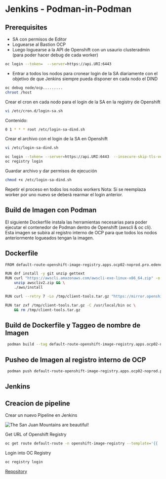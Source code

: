 # Jenkins - Podman-in-Podman

## Prerequisites

* SA con permisos de Editor
* Loguearse al Bastion OCP
* Luego loguearse a la API de Openshift con un usaurio clusteradmin (para poder hacer debug de cada worker)

```bash
oc login --token=  --server=https://api.URI:6443
```

* Entrar a todos los nodos para cronear login de la SA diariamente con el objetivo de que Jenkins siempre 
pueda disponer en cada nodo el DIND

```bash
oc debug node/ocp.........
chroot /host
```

Crear el cron en cada nodo para el login de la SA en la registry de Openshift

```bash
vi /etc/cron.d/login-sa.sh 
```
Contenido:
```bash
0 1 * * * root /etc/login-sa-dind.sh
```
Crear el archivo con el login de la SA en Openshift

```bash
vi /etc/login-sa-dind.sh

oc login --token= --server=https://api.URI:6443  --insecure-skip-tls-verify
oc registry login
```

Guardar archivo y dar permisos de ejecución

```bash
chmod +x /etc/login-sa-dind.sh
```

Repetir el proceso en todos los nodos workers
Nota: Si se reemplaza worker por uno nuevo se deberá rearmar el login anterior.


## Build de Imagen con Podman

El siguiente Dockerfile instala las herramientas necesarias para poder ejecutar
el contenedor de Podman dentro de Openshift (awscli & oc cli).
Esta imagen se subira al registro interno de OCP para que todos los nodos anteriormente logueados tengan la
imagen.

## Dockerfile

```bash
FROM default-route-openshift-image-registry.apps.ocp02-noprod.pro.edenor/jenkins-dind/podman:9.2-5

RUN dnf install -y git unzip gettext
RUN curl "https://awscli.amazonaws.com/awscli-exe-linux-x86_64.zip" -o "awscliv2.zip" && \
    unzip awscliv2.zip && \
    ./aws/install

RUN curl --retry 7 -Lo /tmp/client-tools.tar.gz "https://mirror.openshift.com/pub/openshift-v4/clients/oc/latest/linux/oc.tar.gz"

RUN tar zxf /tmp/client-tools.tar.gz -C /usr/local/bin oc \
    && rm /tmp/client-tools.tar.gz

```

## Build de Dockerfile y Taggeo de nombre de Imagen
```bash
 podman build --tag default-route-openshift-image-registry.apps.ocp02-noprod.pro.edenor/jenkins-dind/dind:oc412 -f ./Dockerfile
```

## Pusheo de Imagen al registro interno de OCP
```bash
 podman push default-route-openshift-image-registry.apps.ocp02-noprod.pro.edenor/jenkins-dind/dind:oc412

```
## Jenkins

## Creacion de pipeline

Crear un nuevo Pipeline en Jenkins

![The San Juan Mountains are beautiful!](/Documentacion/Imagenes/NombrePipeline.jpg "Nuevo Pipeline Jenkins")

Get URL of Openshift Registry

```bash
oc get route default-route -n openshift-image-registry --template='{{ .spec.host }}'
```
Login into OC Registry
```bash
oc registry login
```



[Repository](https://)